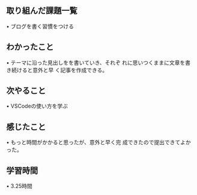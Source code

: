 ## 取り組んだ課題一覧
• ブログを書く習慣をつける

## わかったこと
• テーマに沿った見出しをを書いていき、それぞ
れに思いつくままに文章を書き続けると意外と早
く記事を作成できる。

## 次やること
• VSCodeの使い方を学ぶ

## 感じたこと
• もっと時間がかかると思ったが、意外と早く完
成できたので提出できてよかった。

## 学習時間
• 3.25時間